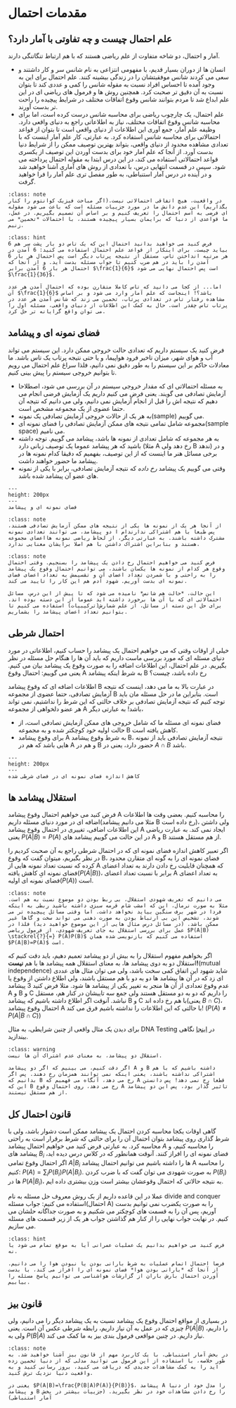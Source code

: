 مقدمات احتمال
========================
## علم احتمال چیست و چه تفاوتی با آمار دارد؟
آمار و احتمال، دو شاخه متفاوت از علم ریاضی هستند که با هم ارتباط تنگاتنگی دارند.
- انسان ها از دوران بسیار قدیم، با مفهومی انتزاعی به نام شانس سر و کار داشتند و سعی می کردند شانس موفقیتشان را در زندگی بیشینه کنند. علم احتمال برای این به وجود آمده تا احساس افراد نسبت به مقوله شانس را کمی و عددی کند تا بتوان نسبت به آن دقیق تر صحبت کرد. همچنین روش ها و فرمول های ریاضی ای در این علم ابداع شد تا مردم بتوانند شانس وقوع اتفاقات مختلف در شرایط پیچیده را راحت تر بدست آورند.
- علم احتمال، یک چارچوب ریاضی برای محاسبه شانس درست کرده است، اما برای محاسبه شانس وقوع اتفاقات مختلف، نیاز به اطلاعاتی راجع به دنیای واقعی دارد. وظیفه علم آمار، جمع آوری این اطلاعات از دنیای واقعی است تا بتوان از قواعد احتمالاتی برای محاسبه شانس استفاده کرد. به عبارتی، کار علم آمار اینست که با تعدادی مشاهده محدود از دنیای واقعی، بتواند بهترین توصیف ممکن را از شرایط دنیا بدست آورد. از آنجا که علم آمار خود برای بدست آوردن این توصیف از یکسری قواعد احتمالاتی استفاده می کند، در این درس ابتدا به مقوله احتمال پرداخته می شود. سپس در قسمت انتهایی درس، با تعدادی از روش های آماری آشنا خواهید شد و در آینده در درس آمار استنباطی، به طور مفصل تری علم آمار را فرا خواهید گرفت.
```{admonition} نکته
:class: note
در واقعیت، هیچ اتفاقی احتمالاتی نیست.(اگر مباحث فیزیک کوانتوم را کنار بگذاریم) این عدم دانش ما در مورد جزییات مسئله است که باعث می شود مقوله ای فرضی به اسم احتمال را تعریف کنیم و بر اساس آن تصمیم بگیریم. در عمل، ما قواعدی از دنیا که برایمان بسیار پیچیده هستند، با احتمالات *تخمین* می زنیم.
```
```{admonition} مثال
:class: hint
فرض کنید می خواهید بدانید احتمال این که یک تاس دو بار پشت سر هم 6 بیاید چیست. برای اینکار از قواعد علم احتمال استفاده می کنید: 6 آمدن در هر مرتبه انداختن تاس، مستقل از نتیجه پرتاب دیگر است پس احتمال هر بار 6 آمدن را باید در هم ضرب کنیم تا جواب مسئله بدست آید. و از آنجا که احتمال هر بار 6 آمدن برابر $\frac{1}{6}$ است پس احتمال نهایی می شود $\frac{1}{36}$.

اما... از کجا می دانید که تاس کاملا متقارن بوده که احتمال آمدن هر عدد آن $\frac{1}{6}$ باشد؟! اینجاست که علم آمار وارد می شود و بر اساس مشاهده رفتار تاس در تعدادی پرتاب، تخمین می زند که شانس آمدن هر عدد در پرتاب تاس چقدر است. حال به کمک این اطلاعات از دنیای واقعی، مسئله اول را می توان واقع گرایانه تر حل کرد.
```
## فضای نمونه ای و پیشامد
فرض کنید یک سیستم داریم که تعدادی حالت خروجی ممکن دارد. این سیستم می تواند آب و هوای شهر، میزان تاخیر فرود هواپیما، و یا حتی نتیجه پرتاب یک تاس باشد. ما معادلات حاکم بر این سیستم را به طور دقیق نمی دانیم، فلذا سراغ علم احتمال می رویم تا بتوانیم خروجی سیستم را پیش بینی کنیم.
- به مسئله احتمالاتی ای که مقدار خروجی سیستم در آن بررسی می شود، اصطلاحا آزمایش تصادفی می گویند. یعنی فرض می کنیم داریم یک آزمایش فرضی انجام می دهیم که نتیجه اش را قبل از انجام آزمایش نمی دانیم، ولی می دانیم که نتیجه آن حتما عضوی از یک مجموعه مشخص است.
- به هر یک از حالات خروجی آزمایش تصادفی یک نمونه(sample) می گوییم.
- مجموعه شامل تمامی نتیجه های ممکن آزمایش تصادفی را فضای نمونه ای(sample space) می نامیم.
- به هر مجموعه که شامل تعدادی از نمونه ها باشد، پیشامد می گوییم. توجه داشته باشید که هر پیشامد عموما یک توصیف زبانی دارد (مثلا A رخ دهد ولی B ندهد) و در برخی مسائل هنر ما اینست که از این توصیف، بفهمیم که دقیقا کدام نمونه ها در پیشامد ما حضور خواهند داشت.
- وقتی می گوییم یک پیشامد *رخ داده* که نتیجه آزمایش تصادفی، برابر با یکی از نمونه های عضو آن پیشامد شده باشد.
```{figure} images/0/sample_space.gif
---
height: 200px
---
فضای نمونه ای و پیشامد
```
```{admonition} نکته
:class: note
از آنجا هر یک از نمونه ها یکی از نتیجه های ممکن آزمایش تصادفی هستند، پس طبعا با هم اشتراکی ندارندام ا دو پیشامد، می توانند تعدادی نمونه مشترک داشته باشند. به عبارتی دیگر، از لحاظ ریاضی نمونه هااعضای مجموعه هستند و بنابراین اشتراک داشتن با هم اصلا برایشان معنایی ندارد.
```
```{admonition} نکته
:class: note
فرض کنید می خواهیم احتمال رخ دادن یک پیشامد را بسنجیم. وقتی احتمال وقوع هر کدام از نمونه ها یکسان باشند، می توانیم احتمال وقوع یک پیشامد را به راحتی و با شمردن تعداد اعضای آن و تقسیمش به تعداد اعضای فضای نمونه ای بدست آوریم. شهود آدم هم این کار را تایید می کند.

این حالت، *حالت هم شانس* نامیده می شود که تا پیش از این درس، مسائل احتمالاتی ای که با آن ها برخورد داشته اید عموما از این دسته بوده اند. برای حل این دسته از مسائل، از علم شمارش(ترکیبیات) استفاده می کنیم تا بتوانیم تعداد اعضای پیشامد را بشماریم.
```
## احتمال شرطی
خیلی از اوقات وقتی که می خواهیم احتمال یک پیشامد را حساب کنیم، اطلاعاتی در مورد دنیای مسئله ای که مورد بررسی ماست داریم که باید آن ها را هنگام حل مسئله در نظر بگیریم. در علم احتمال، این اطلاعات اضافه را به صورت وقوع یک پیشامد بیان می کنیم. یعنی می گوییم: احتمال وقوع A به شرط اینکه پیشامد B رخ داده باشد، چیست؟

اطلاعات اضافه ای که وقوع پیشامد B در عبارت بالا به ما می دهد، اینست که نتیجه آزمایش تصادفی، حتما عضوی از مجموعه B است. بنابراین ما در حل مسئله مان باید توجه کنیم که نتیجه آزمایش تصادفی بر خلاف حالتی که این شرط را نداشتیم، نمی تواند هر عضو دلخواهی از مجموعه A باشد! به عبارتی دیگر،
- فضای نمونه ای مسئله ما که شامل خروجی های ممکن آزمایش تصادفی است، از حالت اولیه خود کوچکتر شده و به مجموعه B کاهش یافته است.
- برای وقوع پیشامد A به شرط وقوع پیشامد B، نتیجه آزمایش تصادفی باید از نمونه هایی باشد که هم در A و هم در B حضور دارد، یعنی در  $A \cap B$ باشد.
```{figure} images/0/sample_space_reduction.png
---
height: 200px
---
کاهش اندازه فضای نمونه ای در فضای شرطی شده
```
## استقلال پیشامد ها
فرض کنید می خواهیم احتمال وقوع پیشامد A را محاسبه کنیم. بعضی وقت ها اطلاعات اضافه ای در مورد دنیای مسئله داریم(مثلا می دانیم پیشامد B رخ داده است)، ولی داشتن این اطلاعات اضافی، تغییری در احتمال وقوع پیشامد A ایجاد نمی کند. به عبارت ریاضی یعنی $P(A|B)=P(A)$ در این حالت می گوییم پیشامد های A و B از هم مستقل هستند.

اگر تعبیر کاهش اندازه فضای نمونه ای که در احتمال شرطی راجع به آن صحبت کردیم را در نظر بگیریم، میتوان گفت که وقوع B، فضای نمونه ای را به گونه ای متقارن محدود کرده که نسبت تعداد نمونه هایی از A که همچنان قابلیت رخ دادن دارند به تعداد اعضای فضای نمونه ایِ کاهش یافته($P(A|B)$)، برابر با نسبت تعداد اعضای A به تعداد اعضای فضای نمونه ای اولیه($P(A)$) است.

```{admonition} نکته
:class: note
می دانیم که تعریف شهودی استقلال، بی ربط بودن دو موضوع نسبت به هم است. مثلا به صورت نرمال، این که امشب شام قرمه سبزی داشته باشید ربطی به اینکه فردا در شهر برف سنگین بیاید نخواهد داشت. اما وقتی مسائل پیچیده تر می شوند، تشخیص این بی ارتباط بودن به صورت ذهنی می تواند سخت و گاها غیر ممکن باشد. (در مسائل درس مثال هایی از این موضوع خواهید دید) فلذا در عمل برای بررسی استقلال به جای تعریف شهودی، از فرمول ریاضی $P(A|B) \stackrel{?}{=} P(A)P(B)$ استفاده می کنیم که بازنویسی شده همان $P(A|B)=P(A)$ است.
```
اگر بخواهیم مفهوم استقلال را به بیش از دو پیشامد تعمیم دهیم، باید دقت کنیم که استقلال دو به دوی پیشامد ها، به معنای استقلال همه پیشامد ها با هم **نیست!**(mutual independence) شاید شهود این اتفاق کمی سخت باشد، ولی می توان مثال های عددی ای زد که در آن ها پیشامد ها دو به دو با هم مستقل باشند، ولی اطلاع داشتن از وقوع یا عدم وقوع تعدادی از آن ها منجر به تغییر یکی از پیشامد ها شود. مثلا فرض کنید 3 پیشامد A و B و C را داریم که دو به دو مستقل هستند ولی جمع سه تاییشان در کنار هم، مستقل نباشد. آنوقت اگر اطلاع داشته باشیم که پیشامد B و C با هم رخ داده اند(یعنی $B \cap C$)، احتمال وقوع پیشامد A با حالتی که این اطلاعات را نداشته باشیم فرق می کند! ($P(A) \neq P(A|B \cap C)$)

برای دیدن یک مثال واقعی از چنین شرایطی، به مثال DNA Testing در
[اینجا](https://eng.libretexts.org/Bookshelves/Computer_Science/Programming_and_Computation_Fundamentals/Mathematics_for_Computer_Science_(Lehman_Leighton_and_Meyer)/04%3A_Probability/17%3A_Conditional_Probability/17.08%3A_Mutual_Independence) نگاهی بیندازید.
```{admonition} احتیاط!
:class: warning
استقلال دو پیشامد، به معنای عدم اشتراک آن ها نیست.

اگر دقت کنیم، می بینیم که اگر دو پیشامد A و B داشته باشیم که با هم اشتراکی نداشته باشند، یعنی اینکه نمی توانند همزمان رخ دهند. پس اگر بدانیم که B رخ می دهد، آنگاه می فهمیم که A قطعا رخ نمی دهد! پس دانستن این که B رخ می دهد، روی احتمال وقوع A تاثیر گذار بود، پس این دو پیشامد از هم مستقل نیستند.
```
## قانون احتمال کل
گاهی اوقات یکجا محاسبه کردن احتمال یک پیشامد ممکن است دشوار باشد، ولی با شرط گذاری روی پیشامد بتوان احتمال آن را برای حالتی که شرط برقرار است به راحتی محاسبه کرد.
به عبارتی فرض کنید می خواهیم احتمال پیشامد $A$ را محاسبه کنیم، و پیشامد های $B_i$ فضای نمونه ای را افراز کنند. آنوقت همانطور که در کلاس درس دیده اید، اگر احتمال وقوع تمامی $A|B_i$ ها را داشته باشیم می توانیم احتمال پیشامد A را محاسبه کنیم: $P(A)=\sum_i P(B_i)P(A|B_i)$. به صورت شهودی می توان گفت که با ضرب کردن $P(B_i)$ ها در $P(A|B_i)$، به نتیجه حالاتی که احتمال وقوعشان بیشتر است وزن بیشتری داده ایم.

عملا در این قاعده داریم از بک روش معروف حل مسئله به نام divide and conquer استفاده می کنیم: جواب مسئله(احتمال A) را به صورت یکضرب نمی توانیم بدست آوریم، پس آن را به قسمت های کوچکتر می شکنیم و به صورت جداگانه حلشان می کنیم. در نهایت جواب نهایی را از کنار هم گذاشتن جواب هر یک از زیر قسمت های مسئله می سازیم.
```{admonition} مثال
:class: hint
فرض کنید می خواهیم بدانیم یک عملیات عمرانی آیا به موقع تمام می شود یا نه.

فرضا احتمال اتمام عملیات به شرط بارانی بودن یا نبودن هوا را می دانیم. از آنجا که *بارانی بودن هوا* فضای نمونه ای را افراز می کند، با بدست آوردن احتمال بارش باران از گزارشات هواشناسی می توانیم پاسخ مسئله را بیابیم. 
```
## قانون بیز
در بسیاری از مواقع احتمال وقوع یک پیشامد نسبت به یک پیشامد دیگر را می دانیم، ولی چیزی که در عمل به آن نیاز داریم، رابطه شرطی عکس آن است. یعنی $P(A|B)$ را داریم، ولی به $P(B|A)$ نیاز داریم. در چنین مواقعی فرمول بندی بیز به ما کمک می کند.
```{admonition} نکته
:class: note
در بخش آمار استنباطی، با یک کاربرد مهم از قانون بیز آشنا خواهید شد. به طور خلاصه، با استفاده از این فرمول می توانید مدلی که از دنیا تخمین زده اید را به کمک مشاهدات جدیدی که دریافت می کنید، بروز رسانی کنید و به واقعیت دنیا نزدیک ترش کنید.  
  
یعنی در $P(A|B)=\frac{P(B|A)P(A)}{P(B)}$، پیشامد A را مدل خود از دنیا و پیشامد B را رخ دادن مشاهدات خود در نظر بگیرید. (جزییات بیشتر در بخش آمار استنباطی)
```
